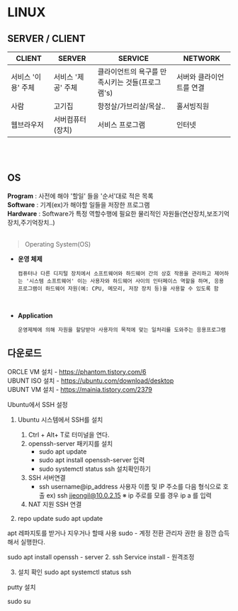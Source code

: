 # LINUX

## SERVER / CLIENT

|CLIENT|SERVER|SERVICE|NETWORK|
|-|-|-|-|
|서비스 '이용' 주체|서비스 '제공' 주체|클라이언트의 욕구를 만족시키는 것들(프로그램's)|서버와 클라이언트를 연결|
|사람|고기집|항정살/가브리살/목살..|홀서빙직원|
|웹브라우저|서버컴퓨터(장치)|서비스 프로그램|인터넷|
<br>
<br>

## OS

**Program** : 사전에 해야 '할일' 들을 '순서'대로 적은 목록 <br>
**Software** : 기계(ex)가 해야할 일들을 저장한 프로그램 <br>
**Hardware** : Software가 특정 역할수행에 필요한 물리적인 자원들(연산장치,보조기억장치,주기억장치..)
<br>
<br>

> Operating System(OS)

* **운영 체제** <br>

      컴퓨터나 다른 디지털 장치에서 소프트웨어와 하드웨어 간의 상호 작용을 관리하고 제어하는 '시스템 소프트웨어' 이는 사용자와 하드웨어 사이의 인터페이스 역할을 하며, 응용 프로그램이 하드웨어 자원(예: CPU, 메모리, 저장 장치 등)을 사용할 수 있도록 함

<br>

* **Application** <br>

      운영제체에 의해 자원을 할당받아 사용자의 목적에 맞는 일처리를 도와주는 응용프로그램      

## 다운로드

ORCLE VM 설치 - https://phantom.tistory.com/6 <br>
UBUNT ISO 설치 - https://ubuntu.com/download/desktop <br>
UBUNT VM 설치 - https://mainia.tistory.com/2379 <br>



Ubuntu에서 SSH 설정

1. Ubuntu 시스템에서 SSH를 설치
   1) Ctrl + Alt+ T로 터미널을 연다.
   2) openssh-server 패키지를 설치
      - sudo apt update
      - sudo apt install openssh-server 입력
      - sudo systemctl status ssh 설치확인하기
   3) SSH 서버연결
      - ssh username@ip_address 사용자 이름 및 IP 주소를 다음 형식으로 호출 ex) ssh jjeongil@10.0.2.15
      ※ ip 주로를 모를 경우 ip a 를 입력
   4)  NAT 지원 SSH 연결
      





1. repo update
   sudo apt update

apt 레파지토를 받거나 지우거나 할때 사용
sudo - 계정 전환
관리자 권한 을 잠깐 습득해서 실행한다.

sudo apt install openssh - server
2. ssh Service install - 원격조정

3. 설치 확인
sudo apt systemctl status ssh

putty 설치

sudo su


